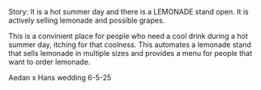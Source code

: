 Story: It is a hot summer day and there is a LEMONADE stand open. It is actively selling lemonade and possible grapes. 

This is a convinient place for people who need a cool drink during a hot summer day, itching for that coolness. This automates a lemonade stand that sells lemonade in multiple sizes and provides a menu for people that want to order lemonade.

Aedan x Hans wedding 6-5-25
